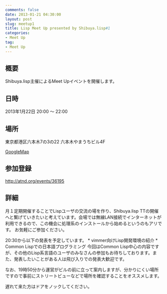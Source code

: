 ```yaml
---
comments: false
date: 2013-01-21 04:30:00
layout: post
slug: meetup1
title: Lisp Meet Up presented by Shibuya.lisp#1
categories:
- Meet Up
tag:
- Meet Up
---
```


## 概要

Shibuya.lisp主催によるMeet Upイベントを開催します。

## 日時

2013年1月22日 20:00 ～ 22:00

## 場所

東京都港区六本木7の3の22
六本木やまうちビル4F

[GoogleMap](http://www.google.co.jp/maps?q=35.6654748,139.7278372&z=17)

## 参加登録

http://atnd.org/events/36195

## 詳細

月１定期開催することでLispユーザの交流の場を作り、Shibuya.lisp TTの開催
へと繋げていきたいと考えています。会場では無線LAN接続でインターネットが
利用できるので、この機会に処理系のインストールから始めるというのもアリです。
お気軽にご参加ください。

20:30から以下の発表を予定しています。
    * vimmer向けLisp開発環境の紹介
    * Common Lispでの日本語プログラミング
今回はCommon Lisp中心の内容ですが、その他のLisp系言語のユーザのみなさんの参加もお待ちしております。また、発表したいことがある人は飛び入りでの発表大歓迎です。

なお、19時50分から運営がビルの前に立って案内しますが、分かりにくい場所ですので事前にストリートビューなどで場所を確認することをオススメします。

遅れて来た方はドアをノックしてください。
